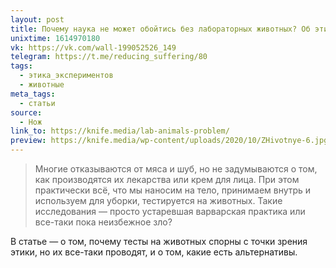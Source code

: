 ```yaml
---
layout: post
title: Почему наука не может обойтись без лабораторных животных? Об этике экспериментов
unixtime: 1614970180
vk: https://vk.com/wall-199052526_149
telegram: https://t.me/reducing_suffering/80
tags:
  - этика_экспериментов
  - животные
meta_tags:
  - статьи
source:
  - Нож
link_to: https://knife.media/lab-animals-problem/
preview: https://knife.media/wp-content/uploads/2020/10/ZHivotnye-6.jpg
---
```

>Многие отказываются от мяса и шуб, но не задумываются о том, как производятся их лекарства или крем для лица. При этом практически всё, что мы наносим на тело, принимаем внутрь и используем для уборки, тестируется на животных. Такие исследования — просто устаревшая варварская практика или все-таки пока неизбежное зло? 

В статье — о том, почему тесты на животных спорны с точки зрения этики, но их все-таки проводят, и о том, какие есть альтернативы.